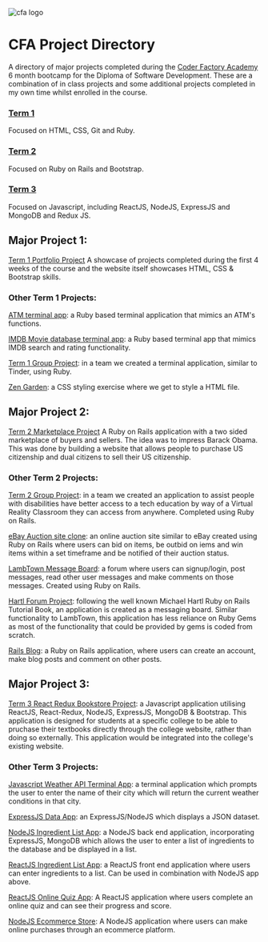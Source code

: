 
![cfa logo](https://cloud.githubusercontent.com/assets/24615235/24578904/e52c8e88-1736-11e7-9223-0b733ee6cbbb.jpeg)

# CFA Project Directory

A directory of major projects completed during the [Coder Factory Academy](https://www.coderfactoryacademy.edu.au/fast-track) 6 month bootcamp for the Diploma of Software Development. These are a combination of in class projects and some additional projects completed in my own time whilst enrolled in the course.

### [Term 1](https://www.coderfactoryacademy.edu.au/fast-track/curriculum)
Focused on HTML, CSS, Git and Ruby.
### [Term 2](https://www.coderfactoryacademy.edu.au/fast-track/curriculum)
Focused on Ruby on Rails and Bootstrap.
### [Term 3](https://www.coderfactoryacademy.edu.au/fast-track/curriculum)
Focused on Javascript, including ReactJS, NodeJS, ExpressJS and MongoDB and Redux JS.

## Major Project 1: 
[Term 1 Portfolio Project](https://github.com/shadolee/CFA-T1-Portfolio-Project)
A showcase of projects completed during the first 4 weeks of the course and the website itself showcases HTML, CSS & Bootstrap skills.

### Other Term 1 Projects:

[ATM terminal app](https://github.com/shadolee/CFA-ATM-terminal-app): a Ruby based terminal application that mimics an ATM's functions.

[IMDB Movie database terminal app](https://github.com/shadolee/CFA-IMDB-terminal-app): a Ruby based terminal app that mimics IMDB search and rating functionality.

[Term 1 Group Project](https://github.com/shadolee/CFA-Group-Project): in a team we created a terminal application, similar to Tinder, using Ruby.

[Zen Garden](https://github.com/shadolee/CFA-Zen-Garden): a CSS styling exercise where we get to style a HTML file.

## Major Project 2:
[Term 2 Marketplace Project](https://github.com/shadolee/CFA-T2-Marketplace-Project)
A Ruby on Rails application with a two sided marketplace of buyers and sellers. The idea was to impress Barack Obama. This was done by building a website that allows people to purchase US citizenship and dual citizens to sell their US citizenship.

### Other Term 2 Projects:

[Term 2 Group Project](https://github.com/shadolee/CFA-Hackathon-LetsGetGit): in a team we created an application to assist people with disabilities have better access to a tech education by way of a Virtual Reality Classroom they can access from anywhere. Completed using Ruby on Rails.

[eBay Auction site clone](https://github.com/shadolee/ebay-clone): an online auction site similar to eBay created using Ruby on Rails where users can bid on items, be outbid on iems and win items within a set timeframe and be notified of their auction status.

[LambTown Message Board](https://github.com/shadolee/CFA-LambTown): a forum where users can signup/login, post messages, read other user messages and make comments on those messages. Created using Ruby on Rails. 

[Hartl Forum Project](https://github.com/shadolee/sample_app): following the well known Michael Hartl Ruby on Rails Tutorial Book, an application is created as a messaging board. Similar functionality to LambTown, this application has less reliance on Ruby Gems as most of the functionality that could be provided by gems is coded from scratch.

[Rails Blog](https://github.com/shadolee/Rails-Basic-Blog): a Ruby on Rails application, where users can create an account, make blog posts and comment on other posts.

## Major Project 3:

[Term 3 React Redux Bookstore Project](https://github.com/shadolee/CFA-React-Redux-Bookstore): a Javascript application utilising ReactJS, React-Redux, NodeJS, ExpressJS, MongoDB & Bootstrap. This application is designed for students at a specific college to be able to pruchase their textbooks directly through the college website, rather than doing so externally. This application would be integrated into the college's existing website.

### Other Term 3 Projects:

[Javascript Weather API Terminal App](https://github.com/shadolee/CFA-weather-api-terminal-app): a terminal application which prompts the user to enter the name of their city which will return the current weather conditions in that city.

[ExpressJS Data App](https://github.com/shadolee/CFA-ExpressJS-App): an ExpressJS/NodeJS which displays a JSON dataset.

[NodeJS Ingredient List App](https://github.com/shadolee/ingredients): a NodeJS back end application, incorporating ExpressJS, MongoDB which allows the user to enter a list of ingredients to the database and be displayed in a list.

[ReactJS Ingredient List App](https://github.com/shadolee/CFA-React-Ingredients-Form): a ReactJS front end application where users can enter ingredients to a list. Can be used in combination with NodeJS app above.

[ReactJS Online Quiz App](https://github.com/shadolee/CFA-React-Quiz): A ReactJS application where users complete an online quiz and can see their progress and score.

[NodeJS Ecommerce Store](https://github.com/shadolee/ecommerce): A NodeJS application where users can make online purchases through an ecommerce platform.
